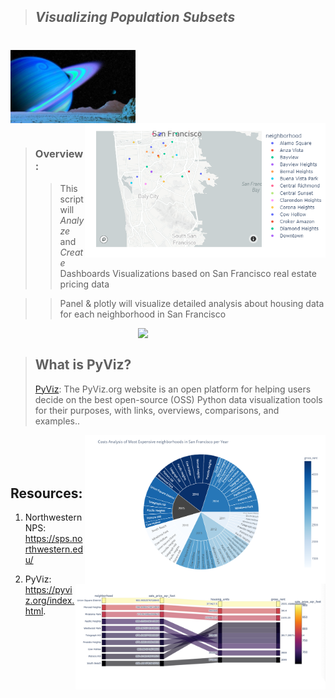 >## *Visualizing Population Subsets*  
#

<img src="Images/uranus.jpg" align="center" width="200px"/>
<br clear="center"/>

<img src="Images/map.png" align="right" width="385px"/>

#

>### Overview: 
>> This script will *Analyze* and *Create* Dashboards Visualizations based on San Francisco real estate pricing data

>> Panel & plotly will visualize detailed analysis about housing data for each neighborhood in San Francisco

<img src="Images/Bot.jfif" align="right" width="300px"/>
<br clear="center"/>


>## What is PyViz?
> [PyViz](https://pyviz.org/index.html): The PyViz.org website is an open platform for helping users decide on the best open-source (OSS) Python data visualization tools for their purposes, with links, overviews, comparisons, and examples..

<img src="Images/sunburst.png" align="right" width="385px"/>

#

>
<img src="Images/parallel-categories.png" align="right" width="400px"/>
<br clear="center"/>

#

#

## Resources:
1. Northwestern NPS:
https://sps.northwestern.edu/

2. PyViz:
https://pyviz.org/index.html.


